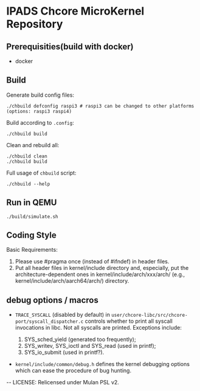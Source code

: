 # IPADS Chcore MicroKernel Repository

## Prerequisities(build with docker)

* docker

## Build

Generate build config files:

```shell
./chbuild defconfig raspi3 # raspi3 can be changed to other platforms (options: raspi3 raspi4)
```

Build according to `.config`:

```shell
./chbuild build
```

Clean and rebuild all:

```shell
./chbuild clean
./chbuild build
```

Full usage of `chbuild` script:

```shell
./chbuild --help
```

## Run in QEMU

```shell
./build/simulate.sh
```

## Coding Style

Basic Requirements:

1. Please use #pragma once (instead of #ifndef) in header files.
2. Put all header files in kernel/include directory and, especially,
   put the architecture-dependent ones in kernel/include/arch/xxx/arch/
   (e.g., kernel/include/arch/aarch64/arch/) directory.

## debug options / macros

* `TRACE_SYSCALL` (disabled by default) in `user/chcore-libc/src/chcore-port/syscall_dispatcher.c` controls whether to print all syscall invocations in libc.
    Not all syscalls are printed. Exceptions include:
    1. SYS_sched_yield (generated too frequently);
    2. SYS_writev, SYS_ioctl and SYS_read (used in printf);
    3. SYS_io_submit (used in printf?).

* `kernel/include/common/debug.h` defines the kernel debugging options which can ease the procedure of bug hunting.

--
LICENSE: Relicensed under Mulan PSL v2.
